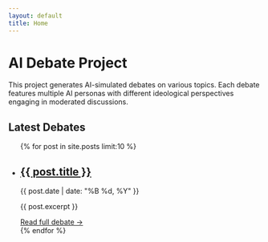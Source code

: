 ```yaml
---
layout: default
title: Home
---
```


# AI Debate Project

This project generates AI-simulated debates on various topics. Each debate features multiple AI personas with different ideological perspectives engaging in moderated discussions.

## Latest Debates

<ul class="post-list">
  {% for post in site.posts limit:10 %}
    <li>
      <h2>
        <a href="{{ post.url | relative_url }}">{{ post.title }}</a>
      </h2>
      <span class="post-date">{{ post.date | date: "%B %d, %Y" }}</span>
      <p>{{ post.excerpt }}</p>
      <a href="{{ post.url | relative_url }}" class="read-more">Read full debate →</a>
    </li>
  {% endfor %}
</ul>